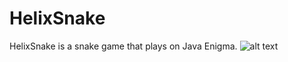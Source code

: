 # HelixSnake
HelixSnake is a snake game that plays on Java Enigma.
![alt text](https://ibb.co/SJybXTm)
